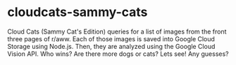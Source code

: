 # cloudcats-sammy-cats
Cloud Cats (Sammy Cat's Edition) queries for a list of images from the front  three pages of r/aww. Each of those images is saved into Google Cloud Storage using Node.js.  Then, they are analyzed using the Google Cloud Vision API.  Who wins? Are there more dogs or cats? Lets see! Any guesses?
